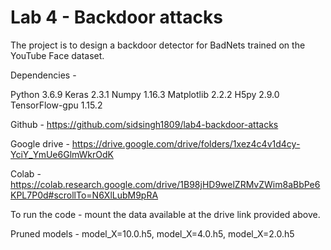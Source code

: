 # Lab 4 - Backdoor attacks

The project is to design a backdoor detector for BadNets trained on the YouTube Face dataset.

Dependencies -

Python 3.6.9
Keras 2.3.1
Numpy 1.16.3
Matplotlib 2.2.2
H5py 2.9.0
TensorFlow-gpu 1.15.2

Github - https://github.com/sidsingh1809/lab4-backdoor-attacks

Google drive - https://drive.google.com/drive/folders/1xez4c4v1d4cy-YciY_YmUe6GlmWkrOdK

Colab - https://colab.research.google.com/drive/1B98jHD9welZRMvZWim8aBbPe6KPL7P0d#scrollTo=N6XlLubM9pRA

To run the code - mount the data available at the drive link provided above.

Pruned models - model_X=10.0.h5, model_X=4.0.h5, model_X=2.0.h5
